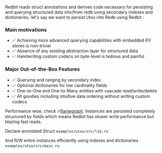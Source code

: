 Redbit reads struct annotations and derives code necessary for persisting and querying structured data into/from redb
using secondary indexes and dictionaries, let's say we want to persist Utxo into Redb using Redbit :

### Main motivations
- ✅ Achieving more advanced querying capabilities with embedded KV stores is non-trivial  
- ✅ Absence of any existing abstraction layer for structured data  
- ✅ Handwriting custom codecs on byte-level is tedious and painful

### Major Out-of-the-Box Features

- ✅ Querying and ranging by secondary index
- ✅ Optional dictionaries for low cardinality fields
- ✅ One-to-One and One-to-Many entities with cascade read/write/delete
- ✅ All goodies including intuitive data ordering without writing custom codecs

Performance wise, check 🔥[flamegraph](https://rawcdn.githack.com/pragmaxim-com/redbit/refs/heads/master/flamegraph.svg).
Instances are persisted completely structured by fields which means Redbit has slower write performance but blazing fast reads.

Declare annotated Struct `examples/utxo/src/lib.rs`:

<!-- BEGIN_LIB -->
<!-- END_LIB -->

And R/W entire instances efficiently using indexes and dictionaries `examples/utxo/src/main.rs`:  

<!-- BEGIN_MAIN -->
<!-- END_MAIN -->
